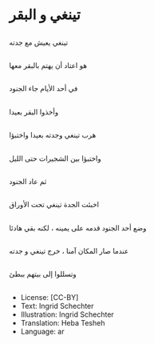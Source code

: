 # تينغي و البقر

##
تينغي يعيش مع جدته

##
هو اعتاد أن يهتم بالبقر معها

##
في أحد الأيام جاء الجنود

##
وأخذوا البقر بعيدا

##
هرب تينغي وجدته بعيدا واختبؤا

##
واختبؤا بين الشجيرات حتى الليل

##
ثم عاد الجنود

##
اخبئت الجدة تينغي تحت الأوراق

##
وضع أحد الجنود قدمه على يمينه ، لكنه بقي هادئا

##
عندما صار المكان آمنا ، خرج تينغي و جدته

##
وتسللوا إلى بيتهم ببطئ

##
* License: [CC-BY]
* Text: Ingrid Schechter
* Illustration: Ingrid Schechter
* Translation: Heba Tesheh
* Language: ar
